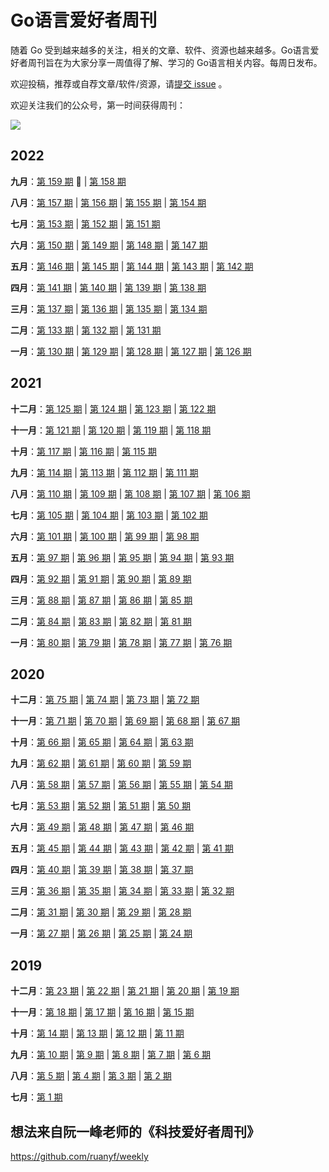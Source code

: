 # Go语言爱好者周刊

随着 Go 受到越来越多的关注，相关的文章、软件、资源也越来越多。Go语言爱好者周刊旨在为大家分享一周值得了解、学习的 Go语言相关内容。每周日发布。

欢迎投稿，推荐或自荐文章/软件/资源，请[提交 issue](https://github.com/polaris1119/golangweekly/issues) 。

欢迎关注我们的公众号，第一时间获得周刊：

![](docs/imgs/wechat.png)

## 2022

**九月**：[第 159 期](docs/issue-159.md) :high_brightness: | [第 158 期](docs/issue-158.md)

**八月**：[第 157 期](docs/issue-157.md) | [第 156 期](docs/issue-156.md) | [第 155 期](docs/issue-155.md) | [第 154 期](docs/issue-154.md)

**七月**：[第 153 期](docs/issue-153.md) | [第 152 期](docs/issue-152.md) | [第 151 期](docs/issue-151.md)

**六月**：[第 150 期](docs/issue-150.md) | [第 149 期](docs/issue-149.md) | [第 148 期](docs/issue-148.md) | [第 147 期](docs/issue-147.md)

**五月**：[第 146 期](docs/issue-146.md) | [第 145 期](docs/issue-145.md) | [第 144 期](docs/issue-144.md) | [第 143 期](docs/issue-143.md) | [第 142 期](docs/issue-142.md)

**四月**：[第 141 期](docs/issue-141.md) | [第 140 期](docs/issue-140.md) | [第 139 期](docs/issue-139.md) | [第 138 期](docs/issue-138.md)

**三月**：[第 137 期](docs/issue-137.md) | [第 136 期](docs/issue-136.md) | [第 135 期](docs/issue-135.md) | [第 134 期](docs/issue-134.md)

**二月**：[第 133 期](docs/issue-133.md) | [第 132 期](docs/issue-132.md) | [第 131 期](docs/issue-131.md)

**一月**：[第 130 期](docs/issue-130.md) | [第 129 期](docs/issue-129.md) | [第 128 期](docs/issue-128.md) | [第 127 期](docs/issue-127.md) | [第 126 期](docs/issue-126.md)

## 2021

**十二月**：[第 125 期](docs/issue-125.md) | [第 124 期](docs/issue-124.md) | [第 123 期](docs/issue-123.md) | [第 122 期](docs/issue-122.md)

**十一月**：[第 121 期](docs/issue-121.md) | [第 120 期](docs/issue-120.md) | [第 119 期](docs/issue-119.md) | [第 118 期](docs/issue-118.md)

**十月**：[第 117 期](docs/issue-117.md) | [第 116 期](docs/issue-116.md) | [第 115 期](docs/issue-115.md)

**九月**：[第 114 期](docs/issue-114.md) | [第 113 期](docs/issue-113.md) | [第 112 期](docs/issue-112.md) | [第 111 期](docs/issue-111.md)

**八月**：[第 110 期](docs/issue-110.md) | [第 109 期](docs/issue-109.md) | [第 108 期](docs/issue-108.md) | [第 107 期](docs/issue-107.md) | [第 106 期](docs/issue-106.md)

**七月**：[第 105 期](docs/issue-105.md) | [第 104 期](docs/issue-104.md) | [第 103 期](docs/issue-103.md) | [第 102 期](docs/issue-102.md)

**六月**：[第 101 期](docs/issue-101.md) | [第 100 期](docs/issue-100.md) | [第 99 期](docs/issue-099.md) | [第 98 期](docs/issue-098.md)

**五月**：[第 97 期](docs/issue-097.md) | [第 96 期](docs/issue-096.md) | [第 95 期](docs/issue-095.md) | [第 94 期](docs/issue-094.md) | [第 93 期](docs/issue-093.md)

**四月**：[第 92 期](docs/issue-092.md) | [第 91 期](docs/issue-091.md) | [第 90 期](docs/issue-090.md) | [第 89 期](docs/issue-089.md)

**三月**：[第 88 期](docs/issue-088.md) | [第 87 期](docs/issue-087.md) | [第 86 期](docs/issue-086.md) | [第 85 期](docs/issue-085.md)

**二月**：[第 84 期](docs/issue-084.md) | [第 83 期](docs/issue-083.md) | [第 82 期](docs/issue-082.md) | [第 81 期](docs/issue-081.md)

**一月**：[第 80 期](docs/issue-080.md) | [第 79 期](docs/issue-079.md) | [第 78 期](docs/issue-078.md) | [第 77 期](docs/issue-077.md) | [第 76 期](docs/issue-076.md)

## 2020

**十二月**：[第 75 期](docs/issue-075.md) | [第 74 期](docs/issue-074.md) | [第 73 期](docs/issue-073.md) | [第 72 期](docs/issue-072.md)

**十一月**：[第 71 期](docs/issue-071.md) | [第 70 期](docs/issue-070.md) | [第 69 期](docs/issue-069.md) | [第 68 期](docs/issue-068.md) | [第 67 期](docs/issue-067.md)

**十月**：[第 66 期](docs/issue-066.md) | [第 65 期](docs/issue-065.md) | [第 64 期](docs/issue-064.md) | [第 63 期](docs/issue-063.md)

**九月**：[第 62 期](docs/issue-062.md) | [第 61 期](docs/issue-061.md) | [第 60 期](docs/issue-060.md) | [第 59 期](docs/issue-059.md)

**八月**：[第 58 期](docs/issue-058.md) | [第 57 期](docs/issue-057.md) | [第 56 期](docs/issue-056.md) | [第 55 期](docs/issue-055.md) | [第 54 期](docs/issue-054.md)

**七月**：[第 53 期](docs/issue-053.md) | [第 52 期](docs/issue-052.md) | [第 51 期](docs/issue-051.md) | [第 50 期](docs/issue-050.md)

**六月**：[第 49 期](docs/issue-049.md) | [第 48 期](docs/issue-048.md) | [第 47 期](docs/issue-047.md) | [第 46 期](docs/issue-046.md)

**五月**：[第 45 期](docs/issue-045.md) | [第 44 期](docs/issue-044.md) | [第 43 期](docs/issue-043.md) | [第 42 期](docs/issue-042.md) | [第 41 期](docs/issue-041.md)

**四月**：[第 40 期](docs/issue-040.md) | [第 39 期](docs/issue-039.md) | [第 38 期](docs/issue-038.md) | [第 37 期](docs/issue-037.md)

**三月**：[第 36 期](docs/issue-036.md) | [第 35 期](docs/issue-035.md) | [第 34 期](docs/issue-034.md) | [第 33 期](docs/issue-033.md) | [第 32 期](docs/issue-032.md)

**二月**：[第 31 期](docs/issue-031.md) | [第 30 期](docs/issue-030.md) | [第 29 期](docs/issue-029.md) | [第 28 期](docs/issue-028.md)

**一月**：[第 27 期](docs/issue-027.md) | [第 26 期](docs/issue-026.md) | [第 25 期](docs/issue-025.md) | [第 24 期](docs/issue-024.md)

## 2019

**十二月**：[第 23 期](docs/issue-023.md) | [第 22 期](docs/issue-022.md) | [第 21 期](docs/issue-021.md) | [第 20 期](docs/issue-020.md) | [第 19 期](docs/issue-019.md)

**十一月**：[第 18 期](docs/issue-018.md) | [第 17 期](docs/issue-017.md) | [第 16 期](docs/issue-016.md) | [第 15 期](docs/issue-015.md)

**十月**：[第 14 期](docs/issue-014.md) | [第 13 期](docs/issue-013.md) | [第 12 期](docs/issue-012.md) | [第 11 期](docs/issue-011.md)

**九月**：[第 10 期](docs/issue-010.md) | [第 9 期](docs/issue-009.md) | [第 8 期](docs/issue-008.md) | [第 7 期](docs/issue-007.md) | [第 6 期](docs/issue-006.md)

**八月**：[第 5 期](docs/issue-005.md) | [第 4 期](docs/issue-004.md) | [第 3 期](docs/issue-003.md) | [第 2 期](docs/issue-002.md)

**七月**：[第 1 期](docs/issue-001.md)

## 想法来自阮一峰老师的《科技爱好者周刊》

https://github.com/ruanyf/weekly
